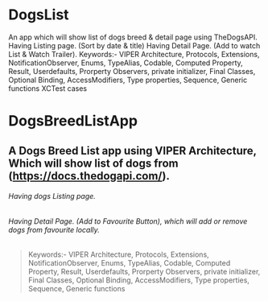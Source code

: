 # DogsList
An app which will show list of dogs breed &amp; detail page using TheDogsAPI.
Having Listing page. (Sort by date & title)
Having Detail Page. (Add to watch List & Watch Trailer).
Keywords:- VIPER Architecture, Protocols, Extensions, NotificationObserver, Enums, TypeAlias, Codable, Computed Property, Result, Userdefaults, Prorperty Observers, private initializer, Final Classes, Optional Binding, AccessModifiers, Type properties, Sequence, Generic functions XCTest cases

# DogsBreedListApp
## A Dogs Breed List app using VIPER Architecture, Which will show list of dogs from  (https://docs.thedogapi.com/).
###### Having dogs Listing page. 
###### Having Detail Page. (Add to Favourite Button), which will add or remove dogs from favourite locally.

> Keywords:- VIPER Architecture, Protocols, Extensions, NotificationObserver, Enums, TypeAlias, Codable, Computed Property, Result, Userdefaults, Prorperty Observers, private initializer, Final Classes, Optional Binding, AccessModifiers, Type properties, Sequence, Generic functions 
